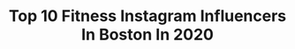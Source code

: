 ---
title: Top 10 Fitness Instagram Influencers In Boston In 2020
description: >-
  Find top fitness Instagram influencers in Boston in 2020. Most popular hashtags: #fitness #boston #workout #lifestyle.
platform: Instagram
profiles:
  - username: "cmooch"
    fullname: >-
      MOOCH
    location: "United States"
    followers: 14901
    engagement: 539
    commentsToLikes: 0.069585
    id: ck8syvg2um6330j78rwlkxf5k
    verified: false
    hashtags: "#movewithmm, #barrysboston, #lemmeupgradeya, #strikeoutals"
  - username: "katyathedancer"
    fullname: >-
      katya
    location: "United States"
    followers: 136900
    engagement: 411
    commentsToLikes: 0.021179
    id: ck136akc05k6r0i19dg8v7d0l
    verified: false
    hashtags: "#thebox, #sunmi, #dalladalla, #kpopclass"
  - username: "charlie_bartley"
    fullname: >-
      CHARLES BARTLEY
    location: "United States"
    followers: 17450
    engagement: 547
    commentsToLikes: 0.033446
    id: ck5cf6p1xmdsu0i112ozo9deo
    verified: false
    hashtags: "#brandy, #mmllaunch, #tourist, #magicmikelive"
  - username: "mikaela_ambrosini"
    fullname: >-
      ℳɪƙɑℰℓɑ
    location: "United States"
    followers: 39359
    engagement: 231
    commentsToLikes: 0.045209
    id: ckapboigl0pdf0i78gumyuzjl
    verified: false
    hashtags: "#bikinis, #goldenhour, #puppies, #summervibes"
  - username: "jamiejcurrie"
    fullname: >-
      JAMIE J
    location: "United States"
    followers: 5392
    engagement: 869
    commentsToLikes: 0.049133
    id: ck5px46zjq0jx0i11d4q69dn1
    verified: false
    hashtags: "#newenglandmodel, #moodyportrait, #progresspic, #liftingheavy"
  - username: "nicky.szn"
    fullname: >-
      NICKY SZN 👽| YOUTUBER 🛸
    location: "United States"
    followers: 2996
    engagement: 1195
    commentsToLikes: 0.175273
    id: ckap1x91qwgpq0i78y64tqwn1
    verified: false
    hashtags: "#legacy, #222szn, #waaaaaaaaybeforequarantinerelax, #222"
  - username: "lifewithlibby"
    fullname: >-
      Libby Vilner | ליבי וילנר
    location: "United States"
    followers: 32031
    engagement: 199
    commentsToLikes: 0.080218
    id: ck5cja6fmub490i11n076dcpj
    verified: false
    hashtags: "#catgrooming, #stayhomenyc, #covid19, #greenandgrowing"
  - username: "dre_livefitarmy"
    fullname: >-
      THE YEAR OF GREATNESS
    location: "United States"
    followers: 8002
    engagement: 584
    commentsToLikes: 0.091793
    id: ck6tsszx96oq10j71obj6so86
    verified: false
    hashtags: "#mothersday, #taurus, #encoreboston, #chest"
  - username: "ashley15c"
    fullname: >-
      Ashley Cunningham
    location: "United States"
    followers: 23192
    engagement: 413
    commentsToLikes: 0.046899
    id: ck5zo02w4phkj0i14ngq5281w
    verified: false
    hashtags: "#familytime, #daughter, #mentalhealth, #hockey"
  - username: "tjdoheny"
    fullname: >-
      TJ Doheny
    location: "United States"
    followers: 6448
    engagement: 854
    commentsToLikes: 0.035544
    id: ck5py05wdtpav0i11v4pstwll
    verified: true
    hashtags: "#opportunity, #getpaid, #chicago, #teammtkglobal"
---